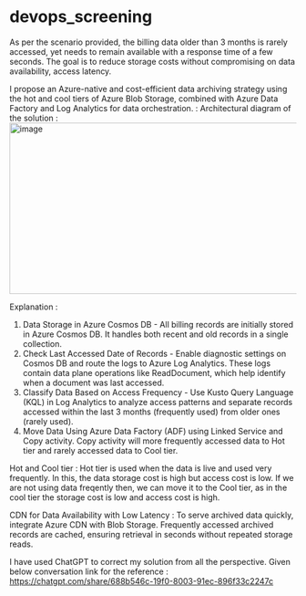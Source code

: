 # devops_screening

As per the scenario provided, the billing data older than 3 months is rarely accessed, yet needs to remain available with a response time of a few seconds. The goal is to reduce storage costs without compromising on data availability, access latency.

I propose an Azure-native and cost-efficient data archiving strategy using the hot and cool tiers of Azure Blob Storage, combined with Azure Data Factory and Log Analytics for data orchestration. :
Architectural diagram of the solution :
<img width="700" height="300" alt="image" src="https://github.com/user-attachments/assets/dceb55f6-9ca9-415d-9d1b-4116957fd3b6" />

Explanation :
1. Data Storage in Azure Cosmos DB - All billing records are initially stored in Azure Cosmos DB. It handles both recent and old records in a single collection.
2. Check Last Accessed Date of Records - Enable diagnostic settings on Cosmos DB and route the logs to Azure Log Analytics. These logs contain data plane operations like ReadDocument, which help identify when a document was last accessed.
3. Classify Data Based on Access Frequency - Use Kusto Query Language (KQL) in Log Analytics to analyze access patterns and separate records accessed within the last 3 months (frequently used) from older ones (rarely used).
4. Move Data Using Azure Data Factory (ADF) using Linked Service and Copy activity. Copy activity will more frequently accessed data to Hot tier and rarely accessed data to Cool tier.

Hot and Cool tier :
Hot tier is used when the data is live and used very frequently. In this, the data storage cost is high but access cost is low.
If we are not using data freqently then, we can move it to the Cool tier, as in the cool tier the storage cost is low and access cost is high.

CDN for Data Availability with Low Latency :
To serve archived data quickly, integrate Azure CDN with Blob Storage. Frequently accessed archived records are cached, ensuring retrieval in seconds without repeated storage reads.

I have used ChatGPT to correct my solution from all the perspective. Given below conversation link for the reference :
https://chatgpt.com/share/688b546c-19f0-8003-91ec-896f33c2247c



